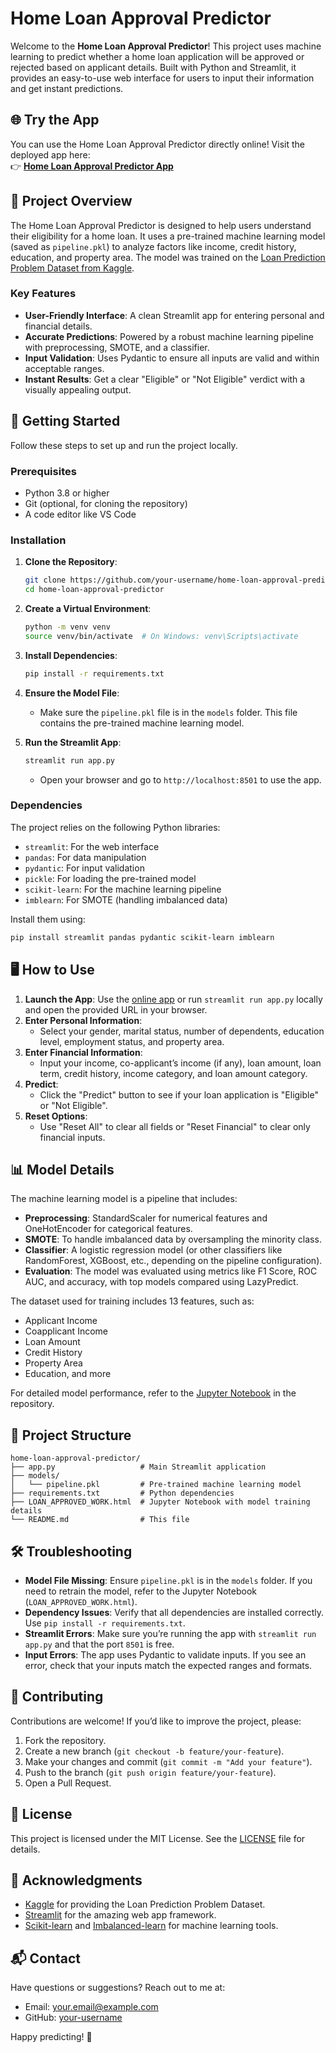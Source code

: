 # Home Loan Approval Predictor

Welcome to the **Home Loan Approval Predictor**! This project uses machine learning to predict whether a home loan application will be approved or rejected based on applicant details. Built with Python and Streamlit, it provides an easy-to-use web interface for users to input their information and get instant predictions.

## 🌐 Try the App

You can use the Home Loan Approval Predictor directly online! Visit the deployed app here:  
👉 [**Home Loan Approval Predictor App**](https://loan-approval-prediction-klgdpjsksaktokquvhttpn.streamlit.app/)

## 📖 Project Overview

The Home Loan Approval Predictor is designed to help users understand their eligibility for a home loan. It uses a pre-trained machine learning model (saved as `pipeline.pkl`) to analyze factors like income, credit history, education, and property area. The model was trained on the [Loan Prediction Problem Dataset from Kaggle](https://www.kaggle.com/datasets/altruist/delhi-house-price-prediction).

### Key Features
- **User-Friendly Interface**: A clean Streamlit app for entering personal and financial details.
- **Accurate Predictions**: Powered by a robust machine learning pipeline with preprocessing, SMOTE, and a classifier.
- **Input Validation**: Uses Pydantic to ensure all inputs are valid and within acceptable ranges.
- **Instant Results**: Get a clear "Eligible" or "Not Eligible" verdict with a visually appealing output.

## 🚀 Getting Started

Follow these steps to set up and run the project locally.

### Prerequisites
- Python 3.8 or higher
- Git (optional, for cloning the repository)
- A code editor like VS Code

### Installation
1. **Clone the Repository**:
   ```bash
   git clone https://github.com/your-username/home-loan-approval-predictor.git
   cd home-loan-approval-predictor
   ```

2. **Create a Virtual Environment**:
   ```bash
   python -m venv venv
   source venv/bin/activate  # On Windows: venv\Scripts\activate
   ```

3. **Install Dependencies**:
   ```bash
   pip install -r requirements.txt
   ```

4. **Ensure the Model File**:
   - Make sure the `pipeline.pkl` file is in the `models` folder. This file contains the pre-trained machine learning model.

5. **Run the Streamlit App**:
   ```bash
   streamlit run app.py
   ```
   - Open your browser and go to `http://localhost:8501` to use the app.

### Dependencies
The project relies on the following Python libraries:
- `streamlit`: For the web interface
- `pandas`: For data manipulation
- `pydantic`: For input validation
- `pickle`: For loading the pre-trained model
- `scikit-learn`: For the machine learning pipeline
- `imblearn`: For SMOTE (handling imbalanced data)

Install them using:
```bash
pip install streamlit pandas pydantic scikit-learn imblearn
```

## 🖥️ How to Use

1. **Launch the App**: Use the [online app](https://loan-approval-prediction-klgdpjsksaktokquvhttpn.streamlit.app/) or run `streamlit run app.py` locally and open the provided URL in your browser.
2. **Enter Personal Information**:
   - Select your gender, marital status, number of dependents, education level, employment status, and property area.
3. **Enter Financial Information**:
   - Input your income, co-applicant’s income (if any), loan amount, loan term, credit history, income category, and loan amount category.
4. **Predict**:
   - Click the "Predict" button to see if your loan application is "Eligible" or "Not Eligible".
5. **Reset Options**:
   - Use "Reset All" to clear all fields or "Reset Financial" to clear only financial inputs.

## 📊 Model Details

The machine learning model is a pipeline that includes:
- **Preprocessing**: StandardScaler for numerical features and OneHotEncoder for categorical features.
- **SMOTE**: To handle imbalanced data by oversampling the minority class.
- **Classifier**: A logistic regression model (or other classifiers like RandomForest, XGBoost, etc., depending on the pipeline configuration).
- **Evaluation**: The model was evaluated using metrics like F1 Score, ROC AUC, and accuracy, with top models compared using LazyPredict.

The dataset used for training includes 13 features, such as:
- Applicant Income
- Coapplicant Income
- Loan Amount
- Credit History
- Property Area
- Education, and more

For detailed model performance, refer to the [Jupyter Notebook](LOAN_APPROVED_WORK.html) in the repository.

## 📂 Project Structure
```
home-loan-approval-predictor/
├── app.py                   # Main Streamlit application
├── models/
│   └── pipeline.pkl         # Pre-trained machine learning model
├── requirements.txt         # Python dependencies
├── LOAN_APPROVED_WORK.html  # Jupyter Notebook with model training details
└── README.md                # This file
```

## 🛠️ Troubleshooting

- **Model File Missing**: Ensure `pipeline.pkl` is in the `models` folder. If you need to retrain the model, refer to the Jupyter Notebook (`LOAN_APPROVED_WORK.html`).
- **Dependency Issues**: Verify that all dependencies are installed correctly. Use `pip install -r requirements.txt`.
- **Streamlit Errors**: Make sure you’re running the app with `streamlit run app.py` and that the port `8501` is free.
- **Input Errors**: The app uses Pydantic to validate inputs. If you see an error, check that your inputs match the expected ranges and formats.

## 🤝 Contributing

Contributions are welcome! If you’d like to improve the project, please:
1. Fork the repository.
2. Create a new branch (`git checkout -b feature/your-feature`).
3. Make your changes and commit (`git commit -m "Add your feature"`).
4. Push to the branch (`git push origin feature/your-feature`).
5. Open a Pull Request.

## 📜 License

This project is licensed under the MIT License. See the [LICENSE](LICENSE) file for details.

## 🙌 Acknowledgments

- [Kaggle](https://www.kaggle.com) for providing the Loan Prediction Problem Dataset.
- [Streamlit](https://streamlit.io) for the amazing web app framework.
- [Scikit-learn](https://scikit-learn.org) and [Imbalanced-learn](https://imbalanced-learn.org) for machine learning tools.

## 📬 Contact

Have questions or suggestions? Reach out to me at:
- Email: your.email@example.com
- GitHub: [your-username](https://github.com/your-username)

Happy predicting! 🎉
